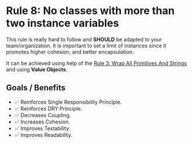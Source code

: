 # Rule 8: No classes with more than two instance variables

This rule is really hard to follow and __SHOULD__ be adapted to your team/organization. 
It is important to set a limit of instances since it promotes higher cohesion, and better encapsulation.

It can be achieved using help of the [Rule 3: Wrap All Primitives And Strings](../Rule3) and using __Value Objects__.

## Goals / Benefits

- :white_check_mark: Reinforces Single Responsibility Principle.
- :white_check_mark: Reinforces DRY Principle.
- :white_check_mark: Decreases Coupling.
- :white_check_mark: Increases Cohesion.
- :white_check_mark: Improves Testability.
- :white_check_mark: Improves Readability.